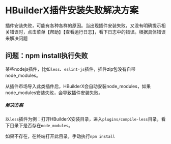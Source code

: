 # HBuilderX插件安装失败解决方案

插件安装失败，可能有各种各样的原因。当出现插件安装失败，又没有明确提示相关错误时，点击菜单【帮助】【查看运行日志】，看下日志中的错误。根据具体错误来解决问题

## 问题：npm install执行失败

某些nodejs插件，比如`less`、`eslint-js`插件，插件zip包没有自带node_modules。

从插件市场导入此类插件后，HBuilderX会自动安装node_modules，如果node_modules安装失败，会导致插件安装失败。

##### 解决方案

以`less`插件为例：打开HBuilderX安装目录，进入`plugins/compile-less`目录，看下目录下是否存在`node_modules`。

如果不存在，在终端打开此目录，手动执行`npm install`